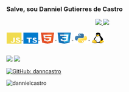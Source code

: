 ### Salve, sou Danniel Gutierres de Castro

<div align="center">
  <a href="https://github.com/danncastro">
  <img height="180em" src="https://github-readme-stats.vercel.app/api?username=danncastro&show_icons=true&theme=cobalt2&include_all_commits=true&count_private=true"/>
  <img height="180em" src="https://github-readme-stats.vercel.app/api/top-langs/?username=danncastro&layout=compact&langs_count=7&theme=cobalt2"/>
</div>
  
<div style="display: inline_block"><br>
    
<img align="center" alt="Dan-Js" height="30" width="40" src="https://raw.githubusercontent.com/devicons/devicon/master/icons/javascript/javascript-plain.svg">
<img align="center" alt="Dan-Ts" height="30" width="40" src="https://raw.githubusercontent.com/devicons/devicon/master/icons/typescript/typescript-plain.svg">
<img align="center" alt="Dan-HTML" height="30" width="40" src="https://raw.githubusercontent.com/devicons/devicon/master/icons/html5/html5-original.svg">
<img align="center" alt="Dan-CSS" height="30" width="40" src="https://raw.githubusercontent.com/devicons/devicon/master/icons/css3/css3-original.svg">
<img align="center" alt="Dan-Python" height="30" width="40" src="https://raw.githubusercontent.com/devicons/devicon/master/icons/python/python-original.svg">
<a href="https://www.linux.org/" target="_blank"> <img align="center" alt="Dan-Python" height="30" width="40" src="https://raw.githubusercontent.com/devicons/devicon/master/icons/linux/linux-original.svg"> </a>
    
</div>
  
  
<div><br>
  
<a href = "mailto:dannielcastro001@gmail.com.com"><img src="https://img.shields.io/badge/-Gmail-%23333?style=for-the-badge&logo=gmail&logoColor=white" target="_blank"></a>
<a href="https://www.linkedin.com/in/danniel-castro-82451518a" target="_blank"><img src="https://img.shields.io/badge/-LinkedIn-%230077B5?style=for-the-badge&logo=linkedin&logoColor=white" target="_blank"></a>

[![GitHub: danncastro](https://img.shields.io/github/followers/danncastro?label=follow&style=social)](https://github.com/danncastro)
<p align="left"> <img src="https://komarev.com/ghpvc/?username=dannielcastro&label=Profile%20views&color=0e75b6&style=flat" alt="dannielcastro" /> </p>
  
</div>
  

